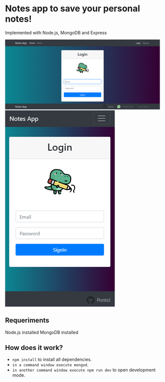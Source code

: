 # Notes app to save your personal notes!

Implemented with Node.js, MongoDB and Express

![Desktop version](./src/public/images/desktop.PNG)
![Mobile version](./src/public/images/mobile.PNG)

## Requeriments

Node.js installed
MongoDB installed

## How does it work?

- `npm install` to install all dependencies.
- `in a command window execute mongod`.
- `in another command window execute npm run dev` to open development mode.
